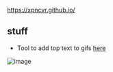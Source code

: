 https://xpncvr.github.io/

## stuff
- Tool to add top text to gifs [here](https://xpncvr.github.io/tools/gif/gif-top-text-maker.html)

![image](https://github.com/user-attachments/assets/4a28a102-eee9-4b14-8c27-9559f06f3d8c)
